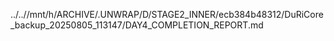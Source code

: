 ../..//mnt/h/ARCHIVE/.UNWRAP/D/STAGE2_INNER/ecb384b48312/DuRiCore_backup_20250805_113147/DAY4_COMPLETION_REPORT.md